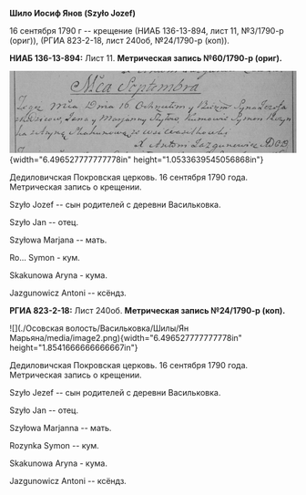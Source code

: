 **Шило Иосиф Янов (Szyło Jozef)**

16 сентября 1790 г -- крещение (НИАБ 136-13-894, лист 11, №3/1790-р
(ориг)), (РГИА 823-2-18, лист 240об, №24/1790-р (коп)).

**НИАБ 136-13-894:** Лист 11. **Метрическая запись №60/1790-р (ориг).**

![](./media/de2548346659d21ba0daad75bd9b648cf0bcb5fb.png){width="6.496527777777778in"
height="1.0533639545056868in"}

Дедиловичская Покровская церковь. 16 сентября 1790 года. Метрическая
запись о крещении.

Szyło Jozef -- сын родителей с деревни Васильковка.

Szyło Jan -- отец.

Szyłowa Marjana -- мать.

Ro\... Symon - кум.

Skakunowa Aryna - кума.

Jazgunowicz Antoni -- ксёндз.

**РГИА 823-2-18:** Лист 240об. **Метрическая запись №24/1790-р (коп).**

![](./Осовская волость/Васильковка/Шилы/Ян Марьяна/media/image2.png){width="6.496527777777778in"
height="1.8541666666666667in"}

Дедиловичская Покровская церковь. 16 сентября 1790 года. Метрическая
запись о крещении.

Szyło Jezef -- сын родителей с деревни Васильковка.

Szyło Jan -- отец.

Szyłowa Marjanna -- мать.

Rozynka Symon -- кум.

Skakunowa Aryna - кума.

Jazgunowicz Antoni -- ксёндз.
